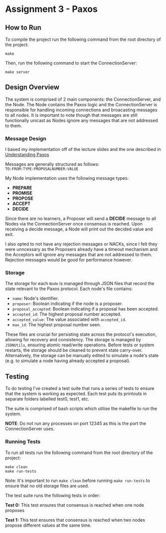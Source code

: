 # Assignment 3 - Paxos
## How to Run 
To compile the project run the following command from the root directory of the project:
```
make
```

Then, run the following command to start the ConnectionServer:
```
make server
```


## Design Overview 
The system is comprised of 2 main components: the ConnectionServer, and the Node. The Node contains the Paxos logic and the ConnectionServer is responsible for handling incoming connections and broacasting messages to all nodes. It is important to note though that messages are still functionally unicast as Nodes ignore any messages that are not addressed to them.

### Message Design 
I based my implementation off of the lecture slides and the one described in [Understanding Paxos](https://people.cs.rutgers.edu/~pxk/417/notes/paxos.html)

Messages are generally structured as follows: ```TO:FROM:TYPE:PROPOSALNUMBER:VALUE```

My Node implementation uses the following message types:
- **PREPARE** 
- **PROMISE**
- **PROPOSE**
- **ACCEPT**
- **DECIDE**

Since there are no learners, a Proposer will send a **DECIDE** message to all Nodes via the ConnectionServer once consensus is reached. Upon receiving a decide message, a Node will print out the decided value and exit.

I also opted to not have any rejection messages or NACKs, since I felt they were unncessary as the Proposers already have a timeout mechanism and the Acceptors will ignore any messages that are not addressed to them. Rejection messages would be good for performance however. 

### Storage

The storage for each `Node` is managed through JSON files that record the state relevant to the Paxos protocol. Each node's file contains:

- `name`: Node's identifier.
- `proposer`: Boolean indicating if the node is a proposer.
- `proposal_accepted`: Boolean indicating if a proposal has been accepted.
- `accepted_id`: The highest proposal number accepted.
- `accepted_value`: The value associated with `accepted_id`.
- `max_id`: The highest proposal number seen.

These files are crucial for persisting state across the protocol's execution, allowing for recovery and consistency. The storage is managed by `JSONUtils`, ensuring atomic read/write operations. Before tests or system restarts, the storage should be cleaned to prevent state carry-over. Alternatively, the storage can be manually edited to simulate a node's state (e.g. to simulate a node having already accepted a proposal).

## Testing
To do testing I've created a test suite that runs a series of tests to ensure that the system is working as expected. Each test puts its printouts in separate folders labelled test0, test1, etc.

The suite is comprised of bash scripts which utilise the makefile to run the system. 

**NOTE**: Do not run any processes on port 12345 as this is the port the ConnectionServer uses.

### Running Tests
To run all tests run the following command from the root directory of the project:

```
make clean
make run-tests 
```

Note: It's important to run `make clean` before running `make run-tests` to ensure that no old storage files are used.

The test suite runs the following tests in order:

**Test 0:** This test ensures that consensus is reached when one node proposes 

**Test 1:** This test ensures that consensus is reached when two nodes propose different values at the same time.


